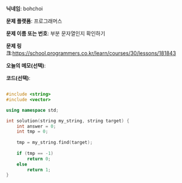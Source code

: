 **닉네임**: bohchoi

**문제 플랫폼**: 프로그래머스

**문제 이름 또는 번호**: 부분 문자열인지 확인하기

**문제 링크**:https://school.programmers.co.kr/learn/courses/30/lessons/181843

**오늘의 메모(선택)**: 

**코드(선택)**:

```cpp

#include <string>
#include <vector>

using namespace std;

int solution(string my_string, string target) {
    int answer = 0;
    int tmp = 0;
    
    tmp = my_string.find(target);
    
    if (tmp == -1)
        return 0;
    else
        return 1;
}

```